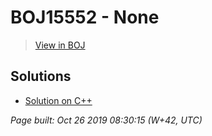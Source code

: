 # BOJ15552 - None

> [View in BOJ](https://www.acmicpc.net/problem/15552)

## Solutions
- [Solution on C++](15552%20빠른%20A+B.cpp)


_Page built: Oct 26 2019 08:30:15 (W+42, UTC)_
